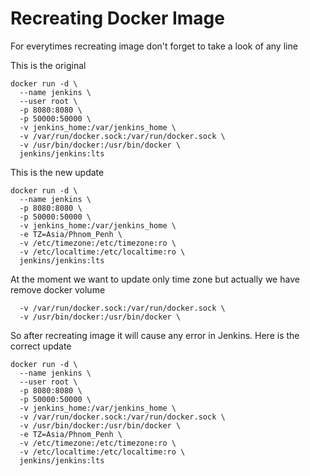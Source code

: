 # Recreating Docker Image
For everytimes recreating image don't forget to take a look of any line

This is the original 
```
docker run -d \
  --name jenkins \
  --user root \
  -p 8080:8080 \
  -p 50000:50000 \
  -v jenkins_home:/var/jenkins_home \
  -v /var/run/docker.sock:/var/run/docker.sock \
  -v /usr/bin/docker:/usr/bin/docker \
  jenkins/jenkins:lts
```

This is the new update
```
docker run -d \
  --name jenkins \
  -p 8080:8080 \
  -p 50000:50000 \
  -v jenkins_home:/var/jenkins_home \
  -e TZ=Asia/Phnom_Penh \
  -v /etc/timezone:/etc/timezone:ro \
  -v /etc/localtime:/etc/localtime:ro \
  jenkins/jenkins:lts
```

At the moment we want to update only time zone but actually we have remove docker volume
```
  -v /var/run/docker.sock:/var/run/docker.sock \
  -v /usr/bin/docker:/usr/bin/docker \
```

So after recreating image it will cause any error in Jenkins.
Here is the correct update
```
docker run -d \
  --name jenkins \
  --user root \
  -p 8080:8080 \
  -p 50000:50000 \
  -v jenkins_home:/var/jenkins_home \
  -v /var/run/docker.sock:/var/run/docker.sock \
  -v /usr/bin/docker:/usr/bin/docker \
  -e TZ=Asia/Phnom_Penh \
  -v /etc/timezone:/etc/timezone:ro \
  -v /etc/localtime:/etc/localtime:ro \
  jenkins/jenkins:lts
```